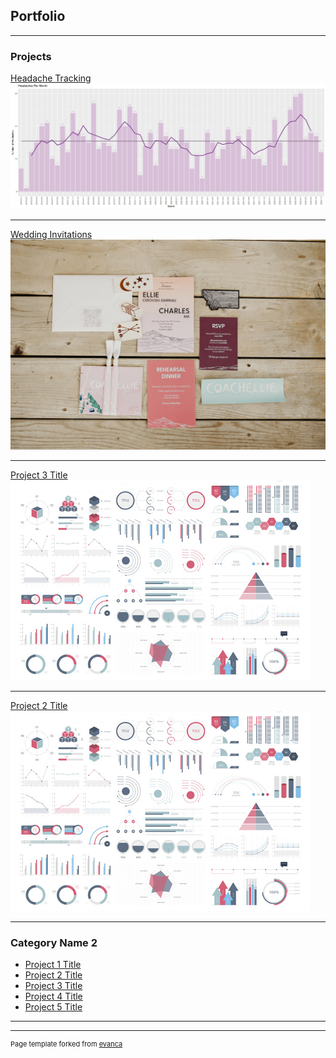 ## Portfolio

---

### Projects 

[Headache Tracking](https://www.kaggle.com/code/elliecd/headache-tracking)
<img src="images/headaches-per-month.png?raw=true"/>

---
[Wedding Invitations](/wedding-invitations)
<img src="images/invitation-details.jpg?raw=true"/>

---
[Project 3 Title](/sample_page)
<img src="images/dummy_thumbnail.jpg?raw=true"/>

---
[Project 2 Title](/pdf/sample_presentation.pdf)
<img src="images/dummy_thumbnail.jpg?raw=true"/>

---

### Category Name 2

- [Project 1 Title](http://example.com/)
- [Project 2 Title](http://example.com/)
- [Project 3 Title](http://example.com/)
- [Project 4 Title](http://example.com/)
- [Project 5 Title](http://example.com/)

---




---
<p style="font-size:11px">Page template forked from <a href="https://github.com/evanca/quick-portfolio">evanca</a></p>
<!-- Remove above link if you don't want to attibute -->
